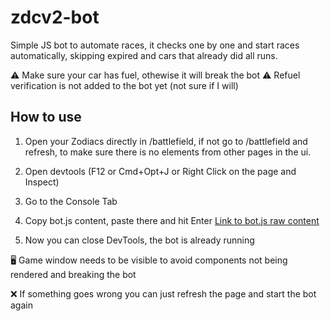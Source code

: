 # zdcv2-bot
Simple JS bot to automate races, it checks one by one and start races automatically, skipping expired and cars that already did all runs.


:warning: Make sure your car has fuel, othewise it will break the bot :warning:
Refuel verification is not added to the bot yet (not sure if I will)


## How to use

1) Open your Zodiacs directly in /battlefield, if not go to /battlefield and refresh, to make sure there is no elements from other pages in the ui.

2) Open devtools (F12 or Cmd+Opt+J or Right Click on the page and Inspect)

3) Go to the Console Tab

4) Copy bot.js content, paste there and hit Enter
[Link to bot.js raw content](https://raw.githubusercontent.com/micheldpcarlos/zdcv2-bot/main/bot.js)

5) Now you can close DevTools, the bot is already running



:desktop_computer: Game window needs to be visible to avoid components not being rendered and breaking the bot

:x: If something goes wrong you can just refresh the page and start the bot again
